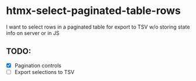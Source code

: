 # htmx-select-paginated-table-rows
I want to select rows in a paginated table for export to TSV w/o storing state info on server or in JS

## TODO:

- [x] Pagination controls
- [ ] Export selections to TSV

